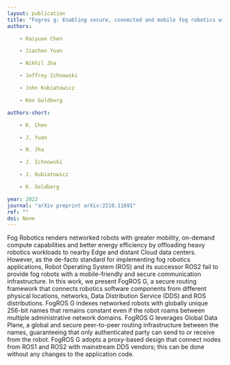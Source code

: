 ```yaml
---
layout: publication
title: "Fogros g: Enabling secure, connected and mobile fog robotics with global addressability"
authors:

    - Kaiyuan Chen

    - Jiachen Yuan

    - Nikhil Jha

    - Jeffrey Ichnowski

    - John Kubiatowicz

    - Ken Goldberg

authors-short:

    - K. Chen

    - J. Yuan

    - N. Jha

    - J. Ichnowski

    - J. Kubiatowicz

    - K. Goldberg

year: 2022
journal: "arXiv preprint arXiv:2210.11691"
ref: ""
doi: None
---
```


Fog Robotics renders networked robots with greater mobility, on-demand compute capabilities and better energy efficiency by offloading heavy robotics workloads to nearby Edge and distant Cloud data centers. However, as the de-facto standard for implementing fog robotics applications, Robot Operating System (ROS) and its successor ROS2 fail to provide fog robots with a mobile-friendly and secure communication infrastructure. In this work, we present FogROS G, a secure routing framework that connects robotics software components from different physical locations, networks, Data Distribution Service (DDS) and ROS distributions. FogROS G indexes networked robots with globally unique 256-bit names that remains constant even if the robot roams between multiple administrative network domains. FogROS G leverages Global Data Plane, a global and secure peer-to-peer routing infrastructure between the names, guaranteeing that only authenticated party can send to or receive from the robot. FogROS G adopts a proxy-based design that connect nodes from ROS1 and ROS2 with mainstream DDS vendors; this can be done without any changes to the application code.
    